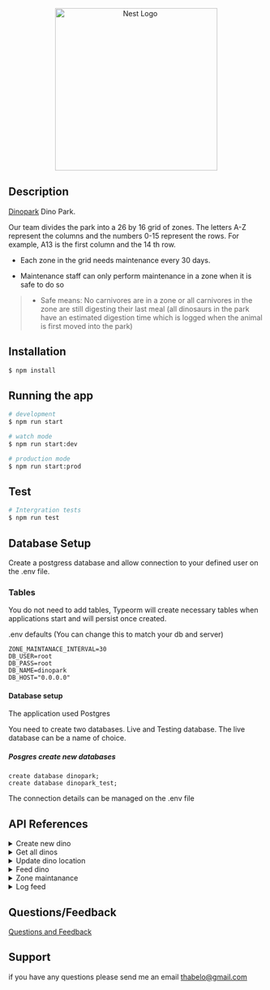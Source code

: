 <p align="center">
  <a href="http://bluelink.co.za:3000/apidoc/" target="blank"><img src="https://miro.medium.com/max/1400/0*jwIPb4cdMgMSVIKt" width="320" alt="Nest Logo" /></a>
</p>

## Description

[Dinopark](http://bluelink.co.za:3000/apidoc) Dino Park.

Our team divides the park into a 26 by 16 grid of zones. The letters A-Z represent the
columns and the numbers 0-15 represent the rows. For example, A13 is the first column and
the 14 th row.

* Each zone in the grid needs maintenance every 30 days.

* Maintenance staff can only perform maintenance in a zone when it is safe to do so

> * Safe means: No carnivores are in a zone or all carnivores in the zone are still
digesting their last meal (all dinosaurs in the park have an estimated digestion time
which is logged when the animal is first moved into the park)


## Installation

```bash
$ npm install
```

## Running the app

```bash
# development
$ npm run start

# watch mode
$ npm run start:dev

# production mode
$ npm run start:prod
```

## Test

```bash
# Intergration tests
$ npm run test
```
## Database Setup
Create a postgress database and allow connection to your defined user on the .env file.

### Tables
You do not need to add tables, Typeorm will create necessary tables when applications start and will persist once created.

.env defaults (You can change this to match your db and server)
```
ZONE_MAINTANACE_INTERVAL=30
DB_USER=root
DB_PASS=root
DB_NAME=dinopark
DB_HOST="0.0.0.0"
```

#### Database setup

The application used Postgres

You need to create two databases. Live and Testing database. The live database can be a name of choice.

##### Posgres create new databases
```
create database dinopark;
create database dinopark_test;
```
The connection details can be managed on the .env file

## API References 

<details>
  <summary>Create new dino</summary>
  
##### Request

```
curl -X 'POST' \
  'http://0.0.0.0:3000/api/dinos' \
  -H 'accept: application/json' \
  -H 'Content-Type: application/json' \
  -d '
  {
    "name": "McGroggity Test 1",
    "species": "Tyrannosaurus Test 1",
    "gender": "male",
    "digestion_period_in_hours": 2,
    "herbivore": false,
    "location": "A3",
    "park_id": 1
  }'
```

#### Response body
```
{
  "id": 1,
  "name": "McGroggity Test 1",
  "species": "Tyrannosaurus Test 1",
  "gender": "male",
  "digestion_period_in_hours": 2,
  "herbivore": false,
  "location": "A3",
  "park_id": 1,
  "kind": "dino_added"
}
```
</details>

<details>
  <summary>Get all dinos</summary>

#### Request
```
curl -X 'GET' \
  'http://0.0.0.0:3000/api/dinos' \
  -H 'accept: application/json'
```

#### Response
```
[
  {
    "id": 1,
    "name": "McGroggity Test 1",
    "species": "Tyrannosaurus Test 1",
    "gender": "male",
    "digestion_period_in_hours": 2,
    "herbivore": false,
    "location": "A3",
    "park_id": 1
  },
  {
    "id": 2,
    "name": "McGroggity Test 2",
    "species": "Tyrannosaurus Test 2",
    "gender": "male",
    "digestion_period_in_hours": 2,
    "herbivore": false,
    "location": "A3",
    "park_id": 1
  }
]
```
</details>
  
<details>
  <summary>Update dino location</summary>

#### Request
```
curl -X 'PATCH' \
  'http://0.0.0.0:3000/api/dinos/25' \
  -H 'accept: application/json' \
  -H 'Content-Type: application/json' \
  -d '{
  "location": "A0",
  "park_id": 1
}'
```
  
#### Response
```
{
  "location": "A0",
  "park_id": 1,
  "kind": "dino_location_updated",
  "dinosaur_id": 25,
  "time": "2021-10-15T03:26:39.898Z"
}
```
</details>

<details>
  <summary>Feed dino</summary>

#### Request 
```
curl -X 'PATCH' \
  'http://0.0.0.0:3000/api/dinos/feed/25' \
  -H 'accept: application/json'
```
  
#### Response
```
{
  "location": "A0",
  "park_id": 1,
  "kind": "dino_fed",
  "dinosaur_id": 25,
  "time": "2021-10-15T03:28:07.577Z"
}
```
</details>

<details>
  <summary>Zone maintanance</summary>

#### Request
```
curl -X 'POST' \
  'http://0.0.0.0:3000/api/dinos/maintanance' \
  -H 'accept: */*' \
  -H 'Content-Type: application/json' \
  -d '{
  "location": "A0",
  "park_id": 1
}'
```

#### Response
```
{
  "location": "A0",
  "park_id": 1,
  "kind": "maintenance_performed",
  "time": "2021-10-15T03:31:20.212Z"
}
```
</details>

<details>
  <summary>Log feed </summary>

#### Request
```
curl -X 'GET' \
  'http://0.0.0.0:3000/api/logs/feed' \
  -H 'accept: */*'
```

#### Response
```
[
  {
    "name": "McGroggity Test 1",
    "species": "Tyrannosaurus Test 1",
    "gender": "male",
    "digestion_period_in_hours": 2,
    "location": "A3",
    "park_id": 1,
    "kind": "dino_added",
    "dinosaur_id": 22,
    "time": "2021-10-14T16:28:45.722Z"
  },
  {
    "name": "McGroggity Test 2",
    "species": "Tyrannosaurus Test 2",
    "gender": "male",
    "digestion_period_in_hours": 2,
    "location": "A3",
    "park_id": 1,
    "kind": "dino_added",
    "dinosaur_id": 23,
    "time": "2021-10-14T16:28:57.601Z"
  }
]
```
</details>

## Questions/Feedback 

[Questions and Feedback](https://docs.google.com/document/d/1FwF9jZfKJM_SS7eTi_S98sEn4uhX7QG9kR7mevcKWmQ)

## Support

if you have any questions please send me an email thabelo@gmail.com
